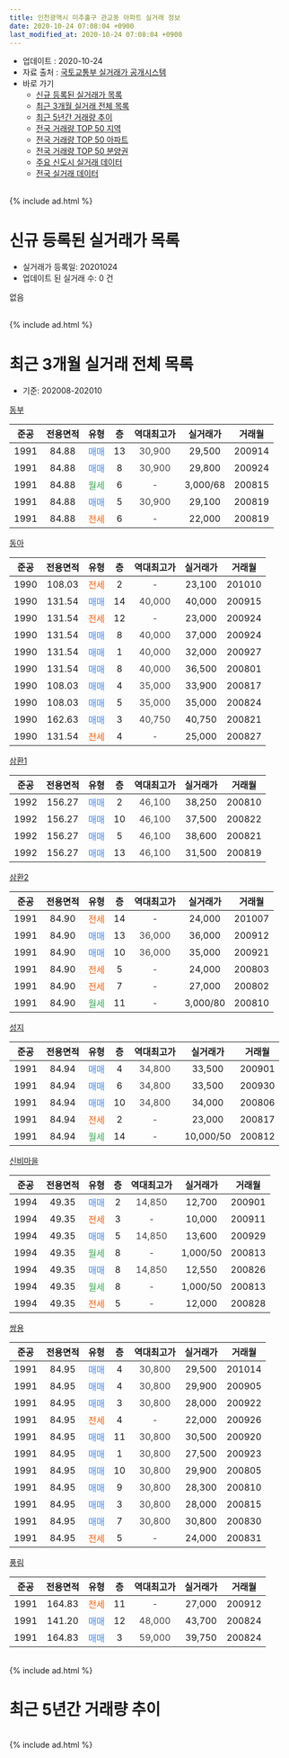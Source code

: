 ```yaml
---
title: 인천광역시 미추홀구 관교동 아파트 실거래 정보
date: 2020-10-24 07:08:04 +0900
last_modified_at: 2020-10-24 07:08:04 +0900
---
```


* 업데이트 : 2020-10-24
* 자료 출처 : [국토교통부 실거래가 공개시스템](http://rt.molit.go.kr)
* 바로 가기
    * [신규 등록된 실거래가 목록](#신규-등록된-실거래가-목록)
    * [최근 3개월 실거래 전체 목록](#최근-3개월-실거래-전체-목록)
    * [최근 5년간 거래량 추이](#최근-5년간-거래량-추이)
    * [전국 거래량 TOP 50 지역](https://inasie.github.io/apt-trade-info/최근-3개월-전국에서-가장-거래가-많이-발생한-지역)
    * [전국 거래량 TOP 50 아파트](https://inasie.github.io/apt-trade-info/최근-3개월-전국에서-가장-거래가-많이-발생한-아파트)
    * [전국 거래량 TOP 50 분양권](https://inasie.github.io/apt-trade-info/최근-3개월-전국에서-가장-거래가-많이-발생한-분양권)
    * [주요 신도시 실거래 데이터](https://inasie.github.io/apt-trade-info/주요-신도시)
    * [전국 실거래 데이터](https://inasie.github.io/apt-trade-info/전국)
<br>
{% include ad.html %}
<br>

# 신규 등록된 실거래가 목록
* 실거래가 등록일: 20201024
* 업데이트 된 실거래 수: 0 건

없음

<br>
{% include ad.html %}
<br>

# 최근 3개월 실거래 전체 목록
* 기준: 202008-202010


[동부](https://search.naver.com/search.naver?query=%EC%9D%B8%EC%B2%9C%EA%B4%91%EC%97%AD%EC%8B%9C+%EB%AF%B8%EC%B6%94%ED%99%80%EA%B5%AC+%EA%B4%80%EA%B5%90%EB%8F%99+%EB%8F%99%EB%B6%80)

|준공|전용면적|유형|층|역대최고가|실거래가|거래월|
|:---:|:---:|:---:|:---:|:---:|:---:|:---:|
|1991|84.88|<span style="color:#4285f3">매매</span>|13|<span style="color:#444444">30,900</span>|29,500|200914|
|1991|84.88|<span style="color:#4285f3">매매</span>|8|<span style="color:#444444">30,900</span>|29,800|200924|
|1991|84.88|<span style="color:#34a853">월세</span>|6|<span style="color:#444444">-</span>|3,000/68|200815|
|1991|84.88|<span style="color:#4285f3">매매</span>|5|<span style="color:#444444">30,900</span>|29,100|200819|
|1991|84.88|<span style="color:#ff5a00">전세</span>|6|<span style="color:#444444">-</span>|22,000|200819|

[동아](https://search.naver.com/search.naver?query=%EC%9D%B8%EC%B2%9C%EA%B4%91%EC%97%AD%EC%8B%9C+%EB%AF%B8%EC%B6%94%ED%99%80%EA%B5%AC+%EA%B4%80%EA%B5%90%EB%8F%99+%EB%8F%99%EC%95%84)

|준공|전용면적|유형|층|역대최고가|실거래가|거래월|
|:---:|:---:|:---:|:---:|:---:|:---:|:---:|
|1990|108.03|<span style="color:#ff5a00">전세</span>|2|<span style="color:#444444">-</span>|23,100|201010|
|1990|131.54|<span style="color:#4285f3">매매</span>|14|<span style="color:#444444">40,000</span>|40,000|200915|
|1990|131.54|<span style="color:#ff5a00">전세</span>|12|<span style="color:#444444">-</span>|23,000|200924|
|1990|131.54|<span style="color:#4285f3">매매</span>|8|<span style="color:#444444">40,000</span>|37,000|200924|
|1990|131.54|<span style="color:#4285f3">매매</span>|1|<span style="color:#444444">40,000</span>|32,000|200927|
|1990|131.54|<span style="color:#4285f3">매매</span>|8|<span style="color:#444444">40,000</span>|36,500|200801|
|1990|108.03|<span style="color:#4285f3">매매</span>|4|<span style="color:#444444">35,000</span>|33,900|200817|
|1990|108.03|<span style="color:#4285f3">매매</span>|5|<span style="color:#444444">35,000</span>|35,000|200824|
|1990|162.63|<span style="color:#4285f3">매매</span>|3|<span style="color:#444444">40,750</span>|40,750|200821|
|1990|131.54|<span style="color:#ff5a00">전세</span>|4|<span style="color:#444444">-</span>|25,000|200827|

[삼환1](https://search.naver.com/search.naver?query=%EC%9D%B8%EC%B2%9C%EA%B4%91%EC%97%AD%EC%8B%9C+%EB%AF%B8%EC%B6%94%ED%99%80%EA%B5%AC+%EA%B4%80%EA%B5%90%EB%8F%99+%EC%82%BC%ED%99%981)

|준공|전용면적|유형|층|역대최고가|실거래가|거래월|
|:---:|:---:|:---:|:---:|:---:|:---:|:---:|
|1992|156.27|<span style="color:#4285f3">매매</span>|2|<span style="color:#444444">46,100</span>|38,250|200810|
|1992|156.27|<span style="color:#4285f3">매매</span>|10|<span style="color:#444444">46,100</span>|37,500|200822|
|1992|156.27|<span style="color:#4285f3">매매</span>|5|<span style="color:#444444">46,100</span>|38,600|200821|
|1992|156.27|<span style="color:#4285f3">매매</span>|13|<span style="color:#444444">46,100</span>|31,500|200819|

[삼환2](https://search.naver.com/search.naver?query=%EC%9D%B8%EC%B2%9C%EA%B4%91%EC%97%AD%EC%8B%9C+%EB%AF%B8%EC%B6%94%ED%99%80%EA%B5%AC+%EA%B4%80%EA%B5%90%EB%8F%99+%EC%82%BC%ED%99%982)

|준공|전용면적|유형|층|역대최고가|실거래가|거래월|
|:---:|:---:|:---:|:---:|:---:|:---:|:---:|
|1991|84.90|<span style="color:#ff5a00">전세</span>|14|<span style="color:#444444">-</span>|24,000|201007|
|1991|84.90|<span style="color:#4285f3">매매</span>|13|<span style="color:#444444">36,000</span>|36,000|200912|
|1991|84.90|<span style="color:#4285f3">매매</span>|10|<span style="color:#444444">36,000</span>|35,000|200921|
|1991|84.90|<span style="color:#ff5a00">전세</span>|5|<span style="color:#444444">-</span>|24,000|200803|
|1991|84.90|<span style="color:#ff5a00">전세</span>|7|<span style="color:#444444">-</span>|27,000|200802|
|1991|84.90|<span style="color:#34a853">월세</span>|11|<span style="color:#444444">-</span>|3,000/80|200810|

[성지](https://search.naver.com/search.naver?query=%EC%9D%B8%EC%B2%9C%EA%B4%91%EC%97%AD%EC%8B%9C+%EB%AF%B8%EC%B6%94%ED%99%80%EA%B5%AC+%EA%B4%80%EA%B5%90%EB%8F%99+%EC%84%B1%EC%A7%80)

|준공|전용면적|유형|층|역대최고가|실거래가|거래월|
|:---:|:---:|:---:|:---:|:---:|:---:|:---:|
|1991|84.94|<span style="color:#4285f3">매매</span>|4|<span style="color:#444444">34,800</span>|33,500|200901|
|1991|84.94|<span style="color:#4285f3">매매</span>|6|<span style="color:#444444">34,800</span>|33,500|200930|
|1991|84.94|<span style="color:#4285f3">매매</span>|10|<span style="color:#444444">34,800</span>|34,000|200806|
|1991|84.94|<span style="color:#ff5a00">전세</span>|2|<span style="color:#444444">-</span>|23,000|200817|
|1991|84.94|<span style="color:#34a853">월세</span>|14|<span style="color:#444444">-</span>|10,000/50|200812|

[신비마을](https://search.naver.com/search.naver?query=%EC%9D%B8%EC%B2%9C%EA%B4%91%EC%97%AD%EC%8B%9C+%EB%AF%B8%EC%B6%94%ED%99%80%EA%B5%AC+%EA%B4%80%EA%B5%90%EB%8F%99+%EC%8B%A0%EB%B9%84%EB%A7%88%EC%9D%84)

|준공|전용면적|유형|층|역대최고가|실거래가|거래월|
|:---:|:---:|:---:|:---:|:---:|:---:|:---:|
|1994|49.35|<span style="color:#4285f3">매매</span>|2|<span style="color:#444444">14,850</span>|12,700|200901|
|1994|49.35|<span style="color:#ff5a00">전세</span>|3|<span style="color:#444444">-</span>|10,000|200911|
|1994|49.35|<span style="color:#4285f3">매매</span>|5|<span style="color:#444444">14,850</span>|13,600|200929|
|1994|49.35|<span style="color:#34a853">월세</span>|8|<span style="color:#444444">-</span>|1,000/50|200813|
|1994|49.35|<span style="color:#4285f3">매매</span>|8|<span style="color:#444444">14,850</span>|12,550|200826|
|1994|49.35|<span style="color:#34a853">월세</span>|8|<span style="color:#444444">-</span>|1,000/50|200813|
|1994|49.35|<span style="color:#ff5a00">전세</span>|5|<span style="color:#444444">-</span>|12,000|200828|

[쌍용](https://search.naver.com/search.naver?query=%EC%9D%B8%EC%B2%9C%EA%B4%91%EC%97%AD%EC%8B%9C+%EB%AF%B8%EC%B6%94%ED%99%80%EA%B5%AC+%EA%B4%80%EA%B5%90%EB%8F%99+%EC%8C%8D%EC%9A%A9)

|준공|전용면적|유형|층|역대최고가|실거래가|거래월|
|:---:|:---:|:---:|:---:|:---:|:---:|:---:|
|1991|84.95|<span style="color:#4285f3">매매</span>|4|<span style="color:#444444">30,800</span>|29,500|201014|
|1991|84.95|<span style="color:#4285f3">매매</span>|4|<span style="color:#444444">30,800</span>|29,900|200905|
|1991|84.95|<span style="color:#4285f3">매매</span>|3|<span style="color:#444444">30,800</span>|28,000|200922|
|1991|84.95|<span style="color:#ff5a00">전세</span>|4|<span style="color:#444444">-</span>|22,000|200926|
|1991|84.95|<span style="color:#4285f3">매매</span>|11|<span style="color:#444444">30,800</span>|30,500|200920|
|1991|84.95|<span style="color:#4285f3">매매</span>|1|<span style="color:#444444">30,800</span>|27,500|200923|
|1991|84.95|<span style="color:#4285f3">매매</span>|10|<span style="color:#444444">30,800</span>|29,900|200805|
|1991|84.95|<span style="color:#4285f3">매매</span>|9|<span style="color:#444444">30,800</span>|28,300|200810|
|1991|84.95|<span style="color:#4285f3">매매</span>|3|<span style="color:#444444">30,800</span>|28,000|200815|
|1991|84.95|<span style="color:#4285f3">매매</span>|7|<span style="color:#444444">30,800</span>|30,800|200830|
|1991|84.95|<span style="color:#ff5a00">전세</span>|5|<span style="color:#444444">-</span>|24,000|200831|


<script async src="//pagead2.googlesyndication.com/pagead/js/adsbygoogle.js"></script>
<!-- 기본 -->
<ins class="adsbygoogle"
     style="display:block"
     data-ad-client="ca-pub-2446590836940007"
     data-ad-slot="1659523306"
     data-ad-format="auto"
     data-full-width-responsive="true"></ins>
<script>
(adsbygoogle = window.adsbygoogle || []).push({});
</script>


[풍림](https://search.naver.com/search.naver?query=%EC%9D%B8%EC%B2%9C%EA%B4%91%EC%97%AD%EC%8B%9C+%EB%AF%B8%EC%B6%94%ED%99%80%EA%B5%AC+%EA%B4%80%EA%B5%90%EB%8F%99+%ED%92%8D%EB%A6%BC)

|준공|전용면적|유형|층|역대최고가|실거래가|거래월|
|:---:|:---:|:---:|:---:|:---:|:---:|:---:|
|1991|164.83|<span style="color:#ff5a00">전세</span>|11|<span style="color:#444444">-</span>|27,000|200912|
|1991|141.20|<span style="color:#4285f3">매매</span>|12|<span style="color:#444444">48,000</span>|43,700|200824|
|1991|164.83|<span style="color:#4285f3">매매</span>|3|<span style="color:#444444">59,000</span>|39,750|200824|


<br>
{% include ad.html %}
<br>

# 최근 5년간 거래량 추이


<div style="width:100%;">
    <canvas id="deal_progress" height="200"></canvas>
</div>

<script>
new Chart(document.getElementById("deal_progress"), {
    type: 'line',
    data: {
        labels: ['201510','201511','201512','201601','201602','201603','201604','201605','201606','201607','201608','201609','201610','201611','201612','201701','201702','201703','201704','201705','201706','201707','201708','201709','201710','201711','201712','201801','201802','201803','201804','201805','201806','201807','201808','201809','201810','201811','201812','201901','201902','201903','201904','201905','201906','201907','201908','201909','201910','201911','201912','202001','202002','202003','202004','202005','202006','202007','202008','202009','202010'],
        datasets: [{
            label: '매매',
            pointRadius: 1,
            data: [8, 7, 12, 12, 9, 11, 18, 13, 16, 3, 8, 21, 20, 5, 8, 12, 8, 11, 11, 16, 17, 10, 15, 12, 12, 11, 10, 14, 8, 14, 9, 10, 5, 6, 8, 12, 16, 8, 10, 3, 7, 15, 5, 9, 8, 9, 9, 7, 8, 19, 15, 17, 30, 18, 18, 19, 30, 30, 17, 15, 1],
            borderColor: "rgba(255, 201, 14, 1)",
            backgroundColor: "rgba(255, 201, 14, 0.5)",
            fill: false,
            lineTension: 0
        },{
            label: '전월세',
            pointRadius: 1,
            data: [16, 5, 10, 13, 11, 11, 7, 15, 9, 11, 13, 11, 14, 10, 5, 10, 10, 13, 6, 9, 12, 13, 12, 8, 8, 4, 11, 11, 12, 11, 11, 11, 5, 15, 7, 9, 8, 8, 7, 12, 8, 17, 3, 4, 8, 11, 12, 11, 12, 7, 10, 8, 25, 14, 8, 8, 6, 11, 12, 4, 2],
            borderColor: "rgba(0, 141, 185, 1)",
            backgroundColor: "rgba(0, 141, 185, 0.5)",
            fill: false,
            lineTension: 0
        }
        ]
    },
    options: {
        responsive: true,
        title: {
            display: false
        },
        tooltips: {
            mode: 'index',
            intersect: false
        },
        hover: {
            mode: 'nearest',
            intersect: true
        },
        scales: {
            xAxes: [{
                display: true,
                scaleLabel: {
                    display: true,
                    labelString: '년/월'
                }
            }],
            yAxes: [{
                display: true,
                ticks: {
                    suggestedMin: 0,
                },
                scaleLabel: {
                    display: true,
                    labelString: '실거래 수'
                }
            }]
        }
    }
});

</script>


<br>
{% include ad.html %}
<br>


